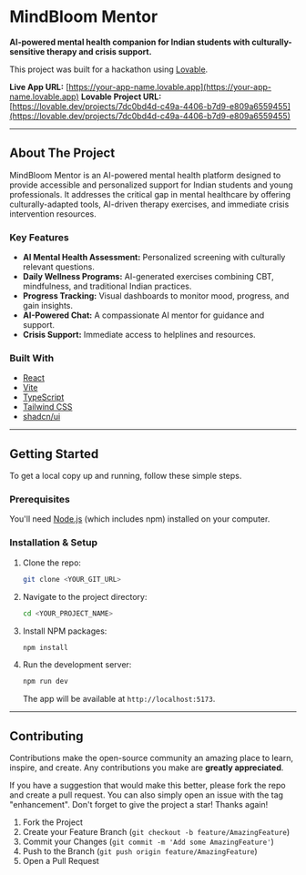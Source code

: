 
# MindBloom Mentor

**AI-powered mental health companion for Indian students with culturally-sensitive therapy and crisis support.**

This project was built for a hackathon using [Lovable](https://lovable.dev).

**Live App URL:** [https://your-app-name.lovable.app](https://your-app-name.lovable.app)
**Lovable Project URL:** [https://lovable.dev/projects/7dc0bd4d-c49a-4406-b7d9-e809a6559455](https://lovable.dev/projects/7dc0bd4d-c49a-4406-b7d9-e809a6559455)

---

## About The Project

MindBloom Mentor is an AI-powered mental health platform designed to provide accessible and personalized support for Indian students and young professionals. It addresses the critical gap in mental healthcare by offering culturally-adapted tools, AI-driven therapy exercises, and immediate crisis intervention resources.

### Key Features

*   **AI Mental Health Assessment:** Personalized screening with culturally relevant questions.
*   **Daily Wellness Programs:** AI-generated exercises combining CBT, mindfulness, and traditional Indian practices.
*   **Progress Tracking:** Visual dashboards to monitor mood, progress, and gain insights.
*   **AI-Powered Chat:** A compassionate AI mentor for guidance and support.
*   **Crisis Support:** Immediate access to helplines and resources.

### Built With

*   [React](https://reactjs.org/)
*   [Vite](https://vitejs.dev/)
*   [TypeScript](https://www.typescriptlang.org/)
*   [Tailwind CSS](https://tailwindcss.com/)
*   [shadcn/ui](https://ui.shadcn.com/)

---

## Getting Started

To get a local copy up and running, follow these simple steps.

### Prerequisites

You'll need [Node.js](https://nodejs.org/en/) (which includes npm) installed on your computer.

### Installation & Setup

1.  Clone the repo:
    ```sh
    git clone <YOUR_GIT_URL>
    ```
2.  Navigate to the project directory:
    ```sh
    cd <YOUR_PROJECT_NAME>
    ```
3.  Install NPM packages:
    ```sh
    npm install
    ```
4.  Run the development server:
    ```sh
    npm run dev
    ```
    The app will be available at `http://localhost:5173`.

---

## Contributing

Contributions make the open-source community an amazing place to learn, inspire, and create. Any contributions you make are **greatly appreciated**.

If you have a suggestion that would make this better, please fork the repo and create a pull request. You can also simply open an issue with the tag "enhancement". Don't forget to give the project a star! Thanks again!

1.  Fork the Project
2.  Create your Feature Branch (`git checkout -b feature/AmazingFeature`)
3.  Commit your Changes (`git commit -m 'Add some AmazingFeature'`)
4.  Push to the Branch (`git push origin feature/AmazingFeature`)
5.  Open a Pull Request

